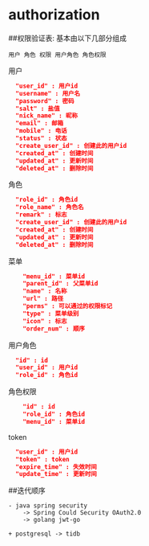 # authorization
##权限验证表: 
基本由以下几部分组成
```
用户 角色 权限 用户角色 角色权限

```
用户
```json
  "user_id" : 用户id
  "username" : 用户名
  "password" : 密码
  "salt" : 盐值
  "nick_name" : 昵称
  "email" : 邮箱
  "mobile" : 电话
  "status" : 状态
  "create_user_id" : 创建此的用户id
  "created_at" : 创建时间
  "updated_at" : 更新时间
  "deleted_at" : 删除时间

```
角色
```json
  "role_id" : 角色id
  "role_name" : 角色名
  "remark" : 标志
  "create_user_id" : 创建此的用户id
  "created_at" : 创建时间
  "updated_at" : 更新时间
  "deleted_at" : 删除时间
```

菜单
```json
    "menu_id" : 菜单id
    "parent_id" : 父菜单id
    "name" : 名称
    "url" : 路径
    "perms" : 可以通过的权限标记
    "type" : 菜单级别
    "icon" : 标志
    "order_num" : 顺序
```

用户角色
```json
  "id" : id
  "user_id" : 用户id
  "role_id" : 角色id
```
角色权限
```json
    "id" : id
    "role_id" : 角色id
    "menu_id" : 菜单id
```
token
```json
  "user_id" : 用户id
  "token" : token
  "expire_time" : 失效时间
  "update_time" : 更新时间
```
##迭代顺序
```
- java spring security 
    -> Spring Could Security OAuth2.0  
    -> golang jwt-go

+ postgresql -> tidb 
```